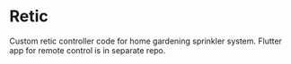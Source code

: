 # Retic
Custom retic controller code for home gardening sprinkler system. Flutter app for remote control is in separate repo.
